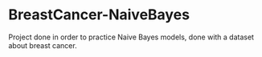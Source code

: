 # BreastCancer-NaiveBayes
Project done in order to practice Naive Bayes models, done with a dataset about breast cancer.
